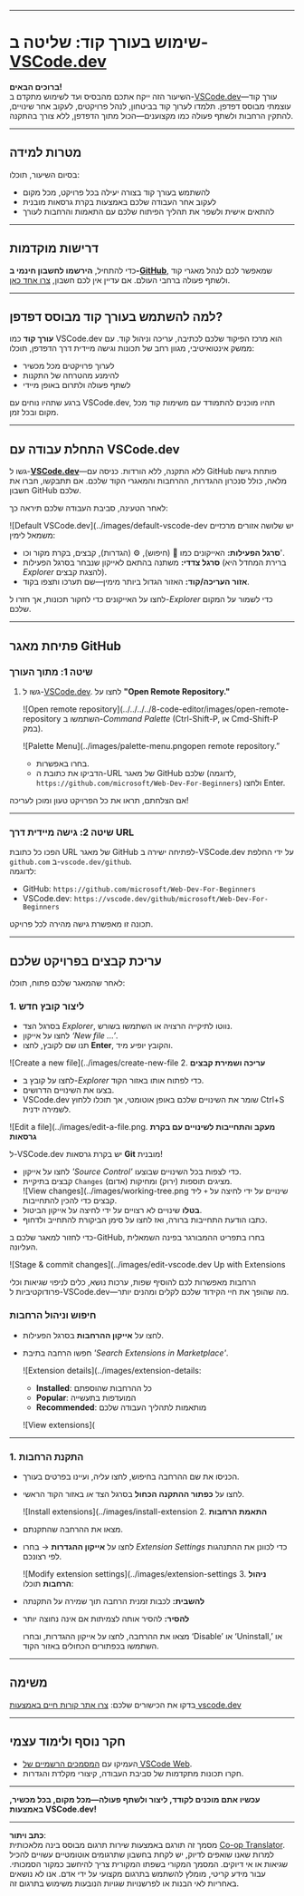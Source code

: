 <!--
CO_OP_TRANSLATOR_METADATA:
{
  "original_hash": "f8d4b0284f3fc1de7eb65073d8338cca",
  "translation_date": "2025-10-03T10:11:00+00:00",
  "source_file": "8-code-editor/1-using-a-code-editor/README.md",
  "language_code": "he"
}
-->
***

# שימוש בעורך קוד: שליטה ב-[VSCode.dev](https://vscode.dev)

**ברוכים הבאים!**  
השיעור הזה ייקח אתכם מהבסיס ועד לשימוש מתקדם ב-[VSCode.dev](https://vscode.dev)—עורך קוד עוצמתי מבוסס דפדפן. תלמדו לערוך קוד בביטחון, לנהל פרויקטים, לעקוב אחר שינויים, להתקין הרחבות ולשתף פעולה כמו מקצוענים—הכול מתוך הדפדפן, ללא צורך בהתקנה.

***

## מטרות למידה

בסיום השיעור, תוכלו:

- להשתמש בעורך קוד בצורה יעילה בכל פרויקט, מכל מקום
- לעקוב אחר העבודה שלכם באמצעות בקרת גרסאות מובנית
- להתאים אישית ולשפר את תהליך הפיתוח שלכם עם התאמות והרחבות לעורך

***

## דרישות מוקדמות

כדי להתחיל, **הירשמו לחשבון חינמי ב-[GitHub](https://github.com)**, שמאפשר לכם לנהל מאגרי קוד ולשתף פעולה ברחבי העולם. אם עדיין אין לכם חשבון, [צרו אחד כאן](https://github.com/).

***

## למה להשתמש בעורך קוד מבוסס דפדפן?

**עורך קוד** כמו VSCode.dev הוא מרכז הפיקוד שלכם לכתיבה, עריכה וניהול קוד. עם ממשק אינטואיטיבי, מגוון רחב של תכונות וגישה מיידית דרך הדפדפן, תוכלו:

- לערוך פרויקטים מכל מכשיר
- להימנע מהטרחה של התקנות
- לשתף פעולה ולתרום באופן מיידי

ברגע שתהיו נוחים עם VSCode.dev, תהיו מוכנים להתמודד עם משימות קוד מכל מקום ובכל זמן.

***

## התחלת עבודה עם VSCode.dev

גשו ל-**[VSCode.dev](https://vscode.dev)**—ללא התקנה, ללא הורדות. כניסה עם GitHub פותחת גישה מלאה, כולל סנכרון ההגדרות, ההרחבות והמאגרי הקוד שלכם. אם תתבקשו, חברו את חשבון GitHub שלכם.

לאחר הטעינה, סביבת העבודה שלכם תיראה כך:

![Default VSCode.dev](../images/default-vscode-dev יש שלושה אזורים מרכזיים משמאל לימין:
- **סרגל הפעילות:** האייקונים כמו 🔎 (חיפוש), ⚙️ (הגדרות), קבצים, בקרת מקור וכו'.
- **סרגל צדדי:** משתנה בהתאם לאייקון שנבחר בסרגל הפעילות (ברירת המחדל היא *Explorer* להצגת קבצים).
- **אזור העריכה/קוד:** האזור הגדול ביותר מימין—שם תערכו ותצפו בקוד.

לחצו על האייקונים כדי לחקור תכונות, אך חזרו ל-*Explorer* כדי לשמור על המקום שלכם.

***

## פתיחת מאגר GitHub

### שיטה 1: מתוך העורך

1. גשו ל-[VSCode.dev](https://vscode.dev). לחצו על **"Open Remote Repository."**

   ![Open remote repository](../../../../8-code-editor/images/open-remote-repository השתמשו ב-_Command Palette_ (Ctrl-Shift-P, או Cmd-Shift-P במק).

   ![Palette Menu](../images/palette-menu.pngopen remote repository.”
   - בחרו באפשרות.
   - הדביקו את כתובת ה-URL של מאגר GitHub שלכם (לדוגמה, `https://github.com/microsoft/Web-Dev-For-Beginners`) ולחצו Enter.

אם הצלחתם, תראו את כל הפרויקט טעון ומוכן לעריכה!

***

### שיטה 2: גישה מיידית דרך URL

הפכו כל כתובת URL של מאגר GitHub לפתיחה ישירה ב-VSCode.dev על ידי החלפת `github.com` ב-`vscode.dev/github`.  
לדוגמה:

- GitHub: `https://github.com/microsoft/Web-Dev-For-Beginners`
- VSCode.dev: `https://vscode.dev/github/microsoft/Web-Dev-For-Beginners`

תכונה זו מאפשרת גישה מהירה לכל פרויקט.

***

## עריכת קבצים בפרויקט שלכם

לאחר שהמאגר שלכם פתוח, תוכלו:

### 1. **ליצור קובץ חדש**
- בסרגל הצד *Explorer*, נווטו לתיקייה הרצויה או השתמשו בשורש.
- לחצו על אייקון _‘New file ...’_.
- תנו שם לקובץ, לחצו **Enter**, והקובץ יופיע מיד.

![Create a new file](../images/create-new-file 2. **עריכה ושמירת קבצים**

- לחצו על קובץ ב-*Explorer* כדי לפתוח אותו באזור הקוד.
- בצעו את השינויים הדרושים.
- VSCode.dev שומר את השינויים שלכם באופן אוטומטי, אך תוכלו ללחוץ Ctrl+S לשמירה ידנית.

![Edit a file](../images/edit-a-file.png. **מעקב והתחייבות לשינויים עם בקרת גרסאות**

ל-VSCode.dev יש בקרת גרסאות **Git** מובנית!

- לחצו על אייקון _'Source Control'_ כדי לצפות בכל השינויים שבוצעו.
- קבצים בתיקיית `Changes` מציגים תוספות (ירוק) ומחיקות (אדום).  
  ![View changes](../images/working-tree.png שינויים על ידי לחיצה על `+` ליד קבצים כדי להכין להתחייבות.
- **בטלו** שינויים לא רצויים על ידי לחיצה על אייקון הביטול.
- כתבו הודעת התחייבות ברורה, ואז לחצו על סימן הביקורת להתחייב ולדחוף.

כדי לחזור למאגר שלכם ב-GitHub, בחרו בתפריט ההמבורגר בפינה השמאלית העליונה.

![Stage & commit changes](../images/edit-vscode.dev Up with Extensions

הרחבות מאפשרות לכם להוסיף שפות, ערכות נושא, כלים לניפוי שגיאות וכלי פרודוקטיביות ל-VSCode.dev—מה שהופך את חיי הקידוד שלכם לקלים ומהנים יותר.

### חיפוש וניהול הרחבות

- לחצו על **אייקון ההרחבות** בסרגל הפעילות.
- חפשו הרחבה בתיבת _'Search Extensions in Marketplace'_.

  ![Extension details](../images/extension-details:
  - **Installed**: כל ההרחבות שהוספתם
  - **Popular**: המועדפות בתעשייה
  - **Recommended**: מותאמות לתהליך העבודה שלכם

  ![View extensions](

  

***

### 1. **התקנת הרחבות**

- הכניסו את שם ההרחבה בחיפוש, לחצו עליה, ועיינו בפרטים בעורך.
- לחצו על **כפתור ההתקנה הכחול** בסרגל הצד _או_ באזור הקוד הראשי.

  ![Install extensions](../images/install-extension 2. **התאמת הרחבות**

- מצאו את ההרחבה שהתקנתם.
- לחצו על **אייקון ההגדרות** → בחרו _Extension Settings_ כדי לכוונן את ההתנהגות לפי רצונכם.

  ![Modify extension settings](../images/extension-settings 3. **ניהול הרחבות**
תוכלו:

- **להשבית:** לכבות זמנית הרחבה תוך שמירה על התקנתה
- **להסיר:** להסיר אותה לצמיתות אם אינה נחוצה יותר

  מצאו את ההרחבה, לחצו על אייקון ההגדרות, ובחרו ‘Disable’ או ‘Uninstall,’ או השתמשו בכפתורים הכחולים באזור הקוד.

***

## משימה

בדקו את הכישורים שלכם: [צרו אתר קורות חיים באמצעות vscode.dev](https://github.com/microsoft/Web-Dev-For-Beginners/blob/main/8-code-editor/1-using-a-code-editor/assignment.md)

***

## חקר נוסף ולימוד עצמי

- העמיקו עם [המסמכים הרשמיים של VSCode Web](https://code.visualstudio.com/docs/editor/vscode-web?WT.mc_id=academic-0000-alfredodeza).
- חקרו תכונות מתקדמות של סביבת העבודה, קיצורי מקלדת והגדרות.

***

**עכשיו אתם מוכנים לקודד, ליצור ולשתף פעולה—מכל מקום, בכל מכשיר, באמצעות VSCode.dev!**

---

**כתב ויתור**:  
מסמך זה תורגם באמצעות שירות תרגום מבוסס בינה מלאכותית [Co-op Translator](https://github.com/Azure/co-op-translator). למרות שאנו שואפים לדיוק, יש לקחת בחשבון שתרגומים אוטומטיים עשויים להכיל שגיאות או אי דיוקים. המסמך המקורי בשפתו המקורית צריך להיחשב כמקור הסמכותי. עבור מידע קריטי, מומלץ להשתמש בתרגום מקצועי על ידי אדם. אנו לא נושאים באחריות לאי הבנות או לפרשנויות שגויות הנובעות משימוש בתרגום זה.